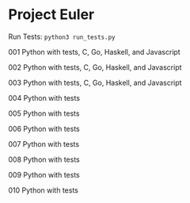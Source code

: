 # Project Euler

Run Tests: `python3 run_tests.py`

001
Python with tests, C, Go, Haskell, and Javascript

002
Python with tests, C, Go, Haskell, and Javascript

003
Python with tests, C, Go, Haskell, and Javascript

004
Python with tests

005
Python with tests

006
Python with tests

007
Python with tests

008
Python with tests

009
Python with tests

010
Python with tests
